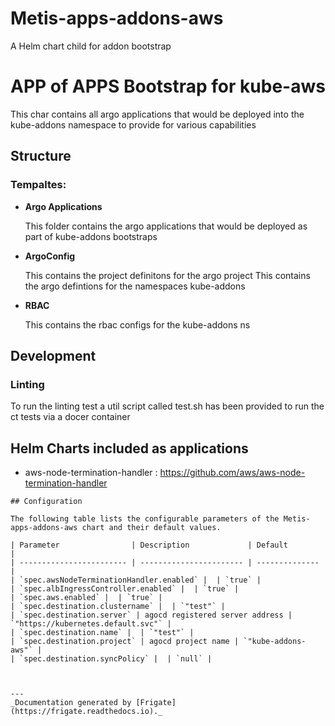 
Metis-apps-addons-aws
===========

A Helm chart child for addon bootstrap

# APP of APPS Bootstrap for kube-aws

This char contains all argo applications that would be deployed into the kube-addons namespace to provide for various
capabilities

## Structure

### **Tempaltes:**


- **Argo Applications**

    This folder contains the argo applications that would be deployed as part of kube-addons bootstraps

- **ArgoConfig**

    This contains the project definitons  for the argo project
    This  contains the argo defintions for the namespaces kube-addons

- **RBAC**

    This contains the rbac configs for the kube-addons ns

## Development
### Linting
To run the linting test a util script called test.sh has been provided to run the ct tests via a docer container

## Helm Charts included as applications
 - aws-node-termination-handler   : https://github.com/aws/aws-node-termination-handler



```
## Configuration

The following table lists the configurable parameters of the Metis-apps-addons-aws chart and their default values.

| Parameter                | Description             | Default        |
| ------------------------ | ----------------------- | -------------- |
| `spec.awsNodeTerminationHandler.enabled` |  | `true` |
| `spec.albIngressController.enabled` |  | `true` |
| `spec.aws.enabled` |  | `true` |
| `spec.destination.clustername` |  | `"test"` |
| `spec.destination.server` | agocd registered server address | `"https://kubernetes.default.svc"` |
| `spec.destination.name` |  | `"test"` |
| `spec.destination.project` | agocd project name | `"kube-addons-aws"` |
| `spec.destination.syncPolicy` |  | `null` |



---
_Documentation generated by [Frigate](https://frigate.readthedocs.io)._

